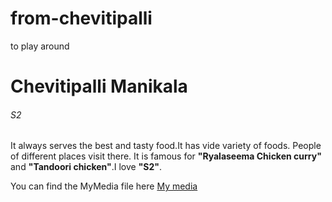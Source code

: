 # from-chevitipalli
to play around
# Chevitipalli Manikala
###### S2
It always serves the best and tasty food.It has vide variety of foods. People of different places visit there. It is famous for **"Ryalaseema Chicken curry"** and **"Tandoori chicken"**.I love **"S2"**.

You can find the MyMedia file here [My media](MyMedia.md)